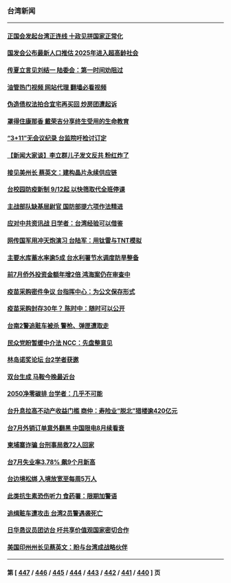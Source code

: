 ### 台湾新闻
---
#### [正国会发起台湾正连线 十政见拼国家正常化](../../pages/ncid1349361/n13807794.md?08230445) 
#### [国发会公布最新人口推估 2025年进入超高龄社会](../../pages/ncid1349361/n13807788.md?08230445) 
#### [传夏立言见刘结一 陆委会：第一时间劝阻过](../../pages/ncid1349361/n13807790.md?08230445) 
#### [油管热门视频 网站代理 翻墙必看视频](http://209.222.30.114:81/youtube.html?08230445)
#### [伪造债权法拍合宜宅再买回 炒房团遭起诉](../../pages/ncid1349361/n13807791.md?08230445) 
#### [罩得住康那香 戴荣吉分享终生受用的生命教育](../../pages/ncid1349361/n13807635.md?08230445) 
#### [“3+11”无会议纪录 台监院吁检讨订定](../../pages/ncid1349361/n13807780.md?08230445) 
#### [【新闻大家谈】李立群儿子发文反共 粉红炸了](../../pages/ncid1349361/n13807691.md?08230445) 
#### [接见美州长 蔡英文：建构晶片永续供应链](../../pages/ncid1349361/n13807772.md?08230445) 
#### [台校园防疫新制 9/12起 以快筛取代全班停课](../../pages/ncid1349361/n13807759.md?08230445) 
#### [主战部队缺基层尉官 国防部提六项作法精进](../../pages/ncid1349361/n13807755.md?08230445) 
#### [应对中共资讯战 日学者：台湾经验可以借鉴](../../pages/ncid1349361/n13807753.md?08230445) 
#### [网传国军用冲天炮演习 台陆军：用钛雷与TNT模拟](../../pages/ncid1349361/n13807757.md?08230445) 
#### [主要水库蓄水率逾5成 台水利署节水调度防旱整备](../../pages/ncid1349361/n13807643.md?08230445) 
#### [前7月侨外投资金额年增2倍 鸿海案仍在审查中](../../pages/ncid1349361/n13807637.md?08230445) 
#### [疫苗采购密件争议 台指挥中心：为公文保存形式](../../pages/ncid1349361/n13807677.md?08230445) 
#### [疫苗采购封存30年？ 陈时中：随时可以公开](../../pages/ncid1349361/n13807676.md?08230445) 
#### [台南2警追赃车被杀  警枪、弹匣遭取走](../../pages/ncid1349361/n13807656.md?08230445) 
#### [民众党盼暂缓中介法 NCC：先盘整意见](../../pages/ncid1349361/n13807735.md?08230445) 
#### [林岛诺奖论坛 台2学者获邀](../../pages/ncid1349361/n13807736.md?08230445) 
#### [双台生成 马鞍今晚最近台](../../pages/ncid1349361/n13807739.md?08230445) 
#### [2050净零碳排 台学者：几乎不可能](../../pages/ncid1349361/n13807708.md?08230445) 
#### [台升息拉高不动产收益门槛 商仲：寿险业“脱北”猎楼逾420亿元](../../pages/ncid1349361/n13807679.md?08230445) 
#### [台7月外销订单意外翻黑 中国限电8月续看衰](../../pages/ncid1349361/n13807706.md?08230445) 
#### [柬埔寨诈骗 台刑事局救72人回家](../../pages/ncid1349361/n13807681.md?08230445) 
#### [台7月失业率3.78% 飙9个月新高](../../pages/ncid1349361/n13807683.md?08230445) 
#### [台边境松绑 入境放宽至每周5万人](../../pages/ncid1349361/n13807686.md?08230445) 
#### [此类抗生素恐伤听力 食药署：限期加警语](../../pages/ncid1349361/n13807689.md?08230445) 
#### [追缉赃车遭攻击 台湾2员警遇袭死亡](../../pages/ncid1349361/n13807626.md?08230445) 
#### [日华恳议员团访台 吁共享价值观国家密切合作](../../pages/ncid1349361/n13807645.md?08230445) 
#### [美国印州州长见蔡英文：盼与台湾成战略伙伴](../../pages/ncid1349361/n13807538.md?08230445) 

---
#### 第 [ [447](./447.md?08230445) / [446](./446.md?08230445) / [445](./445.md?08230445) / [444](./444.md?08230445) / [443](./443.md?08230445) / [442](./442.md?08230445) / [441](./441.md?08230445) / [440](./440.md?08230445) ] 页
